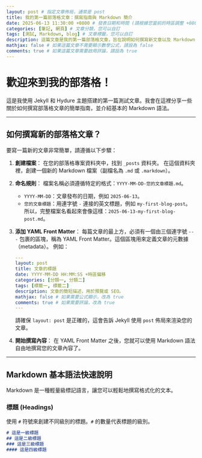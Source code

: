```yaml
---
layout: post # 指定文章佈局，通常是 post
title: 我的第一篇部落格文章：撰寫指南與 Markdown 簡介
date: 2025-06-13 11:30:00 +0800 # 發表日期和時間 (請根據您當前的時區調整 +0800 代表 UTC+8)
categories: [筆記, 網頁] # 文章分類，您可以自訂
tags: [測試, Markdown, blog] # 文章標籤，您可以自訂
description: 這篇文章是我的第一篇部落格文章，旨在說明如何撰寫新文章以及 Markdown 的基本語法。
mathjax: false # 如果這篇文章不需要顯示數學公式，請設為 false
comments: true # 如果這篇文章需要啟用評論，請設為 true
---
```


# 歡迎來到我的部落格！

這是我使用 Jekyll 和 Hydure 主題搭建的第一篇測試文章。我會在這裡分享一些關於如何撰寫部落格文章的簡單指南，並介紹基本的 Markdown 語法。

---

## 如何撰寫新的部落格文章？

要寫一篇新的文章非常簡單，請遵循以下步驟：

1.  **創建檔案**：
    在您的部落格專案資料夾中，找到 `_posts` 資料夾。
    在這個資料夾裡，創建一個新的 Markdown 檔案（副檔名為 `.md` 或 `.markdown`）。

2.  **命名規則**：
    檔案名稱必須遵循特定的格式：`YYYY-MM-DD-您的文章標題.md`。
    * `YYYY-MM-DD`：文章發布的日期，例如 `2025-06-13`。
    * `您的文章標題`：用連字號 `-` 連接的英文標題，例如 `my-first-blog-post`。
    所以，完整檔案名看起來會像這樣：`2025-06-13-my-first-blog-post.md`。

3.  **添加 YAML Front Matter**：
    每篇文章的最上方，必須有一個由三個連字號 `---` 包裹的區塊，稱為 YAML Front Matter。這個區塊用來定義文章的元數據（metadata）。
    例如：
    ```yaml
    ---
    layout: post
    title: 文章的標題
    date: YYYY-MM-DD HH:MM:SS +時區偏移
    categories: [分類一, 分類二]
    tags: [標籤一, 標籤二]
    description: 文章的簡短描述，用於預覽或 SEO。
    mathjax: false # 如果需要公式顯示，改為 true
    comments: true # 如果需要評論，改為 true
    ---
    ```
    請確保 `layout: post` 是正確的，這會告訴 Jekyll 使用 `post` 佈局來渲染您的文章。

4.  **開始撰寫內容**：
    在 YAML Front Matter 之後，您就可以使用 Markdown 語法自由地撰寫您的文章內容了。

---

## Markdown 基本語法快速說明

Markdown 是一種輕量級標記語言，讓您可以輕鬆地撰寫格式化的文本。

### 標題 (Headings)

使用 `#` 符號來創建不同級別的標題。`#` 的數量代表標題的級別。

```markdown
# 這是一級標題
## 這是二級標題
### 這是三級標題
#### 這是四級標題
